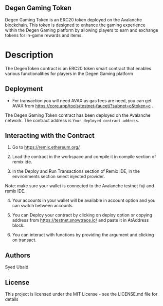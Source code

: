 ## Degen Gaming Token

Degen Gaming Token is an ERC20 token deployed on the Avalanche blockchain. This token is designed to enhance the gaming experience within the Degen Gaming platform by allowing players to earn and exchange tokens for in-game rewards and items.

# Description
The DegenToken contract is an ERC20 token smart contract that enables various functionalities for players in the Degen Gaming platform

## Deployment
         
- For transaction you will need AVAX as gas fees are need, you can get AVAX from https://core.app/tools/testnet-faucet/?subnet=c&token=c .
         
The Degen Gaming Token contract has been deployed on the Avalanche network. The contract address is `Your deployed contract address`.

## Interacting with the Contract

1. Go to https://remix.ethereum.org/

2. Load the contract in the workspace and compile it in compile section of remix ide.

3. In the Deploy and Run Transactions section of Remix IDE, in the environments section select injected provider.

Note: make sure your wallet is connected to the Avalanche testnet fuji and remix IDE.

4. Your accounts in your wallet will be available in account option and you can switch between accounts.

5. You can Deploy your contract by clicking on deploy option or copying address from https://testnet.snowtrace.io/ and paste it in AtAddress block.

6. You can interact with functions by providing the argument and clicking on transact.


## Authors

Syed Ubaid

## License

This project is licensed under the MIT License - see the LICENSE.md file for details

